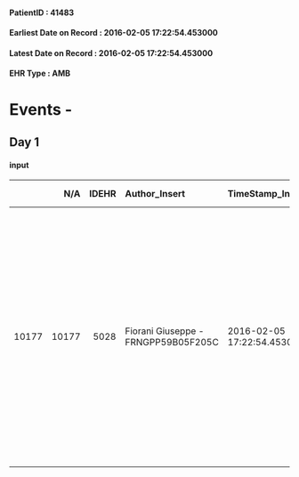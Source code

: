 
#### PatientID : 41483
#### Earliest Date on Record : 2016-02-05 17:22:54.453000
#### Latest Date on Record : 2016-02-05 17:22:54.453000
#### EHR Type : AMB

# Events - 

## Day 1

#### input
|       |    N/A |   IDEHR | Author_Insert                       | TimeStamp_Insert           | EHRType   |   PatientID |   IDDigitalSignDocument | persone_vicine   |   Unnamed: 0_x.1 |   IDANAMNESI_SOCIALE | Patient   | FamigliaAltro   | Paziente_T   | FamigliaAltro_T   |   Non_Rilevabile_x.1 | Note_Non_Rilevabile_x.1   | opt_Problemi   | Note_I                                                                                                                                                                                                                                                                                                                                                                                             | opt_paziente_a   | opt_famiglia_a   | opt_adeguatezza   | opt_paziente_solo   | ds_note_con                                                                                                                   | opt_presente_assente   | Presenza_minori   | Caregiver_principale   | opt_capacita     | opt_necessario   | opt_presente   | opt_risorse_ec   | opt_paziente_psi   | opt_Ins_vol   | opt_paziente_ad   | opt_caregiver_ad   | opt_esenzione   | opt_inv_civile   |   invalidita_perc |   ds_codice_es | Needs     | Domestic partnership    | Fragility   | opt_disponibilita_f   | opt_indennita_acc   | opt_legge   | opt_famiglia_psi   | opt_disponibilit_paz   |
|------:|-------:|--------:|:------------------------------------|:---------------------------|:----------|------------:|------------------------:|:-----------------|-----------------:|---------------------:|:----------|:----------------|:-------------|:------------------|---------------------:|:--------------------------|:---------------|:---------------------------------------------------------------------------------------------------------------------------------------------------------------------------------------------------------------------------------------------------------------------------------------------------------------------------------------------------------------------------------------------------|:-----------------|:-----------------|:------------------|:--------------------|:------------------------------------------------------------------------------------------------------------------------------|:-----------------------|:------------------|:-----------------------|:-----------------|:-----------------|:---------------|:-----------------|:-------------------|:--------------|:------------------|:-------------------|:----------------|:-----------------|------------------:|---------------:|:----------|:------------------------|:------------|:----------------------|:--------------------|:------------|:-------------------|:-----------------------|
| 10177 |  10177 |    5028 | Fiorani Giuseppe - FRNGPP59B05F205C | 2016-02-05 17:22:54.453000 | AMB       |       41483 |                  265469 | N/A              |             2465 |                 1633 | No#0      | Si#1            | No#0         | Si#1              |                    0 | NR                        | No#0           | Pz con assenza di cognizione relativamente alla patologia oncologica;secondo la figlia non si √® mai fatta molte domande sul tipo di malattia e,essendo incline a deprimersi,anche su suggerimento degli oncologi dell'INT,ha preferito non comunicarle nulla.La figlia invece √® consapevole della patologia e del suo aggravamento e,su indicazione degli oncologi dell'INT,ha segnalato il caso | Indefinite#2     | Congruenti#1     | Si#1              | No#0                | La pz viveva a Roma fino al 2013;dopo la diagnosi, la figlia l'ha trasferita presso la sua abitazione a Milano per assisterla | Presente#1             | No#0              | La figlia Viviana      | Incrementabile#1 | No#0             | No#0           | Adeguate#1       | No#0               | No#0          | Totale#2          | Totale#2           | Si#1            | Si#1             |               100 |             48 | Clinici#0 | Figli#2;Altri parenti#3 | nessuna#0   | Da verificare#2       | No#0                | Si#1        | No#0               | Da verificare#2        |


